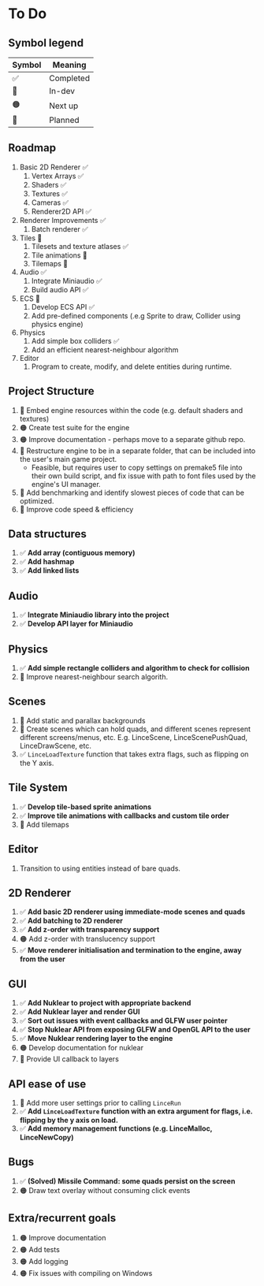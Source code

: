 # To Do

## Symbol legend
| Symbol | Meaning |
| ------ | ------- |
|   ✅   | Completed |
|   💛   | In-dev    |
|   🟠   | Next up   |
|   🔷   | Planned   |


## Roadmap
1. Basic 2D Renderer ✅
	1. Vertex Arrays ✅
	2. Shaders ✅
	3. Textures ✅
	4. Cameras ✅
	5. Renderer2D API ✅
2. Renderer Improvements ✅
	1. Batch renderer ✅
3. Tiles 💛
	1. Tilesets and texture atlases ✅
	2. Tile animations 💛
	3. Tilemaps 💛
4. Audio ✅
	1. Integrate Miniaudio ✅
	2. Build audio API ✅
5. ECS 💛
	1. Develop ECS API ✅
	2. Add pre-defined components (.e.g Sprite to draw, Collider using physics engine)
5. Physics
	1. Add simple box colliders ✅
	2. Add an efficient nearest-neighbour algorithm
6. Editor
	1. Program to create, modify, and delete entities during runtime.


## Project Structure
1. 💛 Embed engine resources within the code (e.g. default shaders and textures)
2. 🟠 Create test suite for the engine
3. 🟠 Improve documentation - perhaps move to a separate github repo.
4. 💛 Restructure engine to be in a separate folder, that can be included into the user's main game project.
	* Feasible, but requires user to copy settings on premake5 file into their own build script, and fix issue with path to font files used by the engine's UI manager.
5. 💛 Add benchmarking and identify slowest pieces of code that can be optimized.
6. 💛 Improve code speed & efficiency

## Data structures
1. ✅ **Add array (contiguous memory)**
2. ✅ **Add hashmap**
3. ✅ **Add linked lists** 

## Audio
1. ✅ **Integrate Miniaudio library into the project**
2. ✅ **Develop API layer for Miniaudio**

## Physics
1. ✅ **Add simple rectangle colliders and algorithm to check for collision**
2. 💛 Improve nearest-neighbour search algorith.

## Scenes
1. 🔷 Add static and parallax backgrounds
2. 🔷 Create scenes which can hold quads, and different scenes represent different screens/menus, etc. E.g. LinceScene, LinceScenePushQuad, LinceDrawScene, etc.
3. ✅ `LinceLoadTexture` function that takes extra flags, such as flipping on the Y axis.

## Tile System
1. ✅ **Develop tile-based sprite animations**
2. ✅ **Improve tile animations with callbacks and custom tile order**
2. 💛 Add tilemaps

## Editor
1. Transition to using entities instead of bare quads.

## 2D Renderer
1. ✅ **Add basic 2D renderer using immediate-mode scenes and quads**
2. ✅ **Add batching to 2D renderer**
3. ✅ **Add z-order with transparency support**
4. 🟠 Add z-order with translucency support
5. ✅ **Move renderer initialisation and termination to the engine, away from the user**

## GUI
1. ✅ **Add Nuklear to project with appropriate backend**
2. ✅ **Add Nuklear layer and render GUI**
3. ✅ **Sort out issues with event callbacks and GLFW user pointer**
4. ✅ **Stop Nuklear API from exposing GLFW and OpenGL API to the user**
5. ✅ **Move Nuklear rendering layer to the engine**
6. 🟠 Develop documentation for nuklear
7. 🔷 Provide UI callback to layers

## API ease of use
1. 💛 Add more user settings prior to calling `LinceRun`
2. ✅ **Add `LinceLoadTexture` function with an extra argument for flags, i.e. flipping by the y axis on load.**
3. ✅ **Add memory management functions (e.g. LinceMalloc, LinceNewCopy)**

## Bugs
1. ✅ **(Solved) Missile Command: some quads persist on the screen**
2. 🟠 Draw text overlay without consuming click events

## Extra/recurrent goals
1. 🟠 Improve documentation
2. 🟠 Add tests
3. 🟠 Add logging
4. 🟠 Fix issues with compiling on Windows
